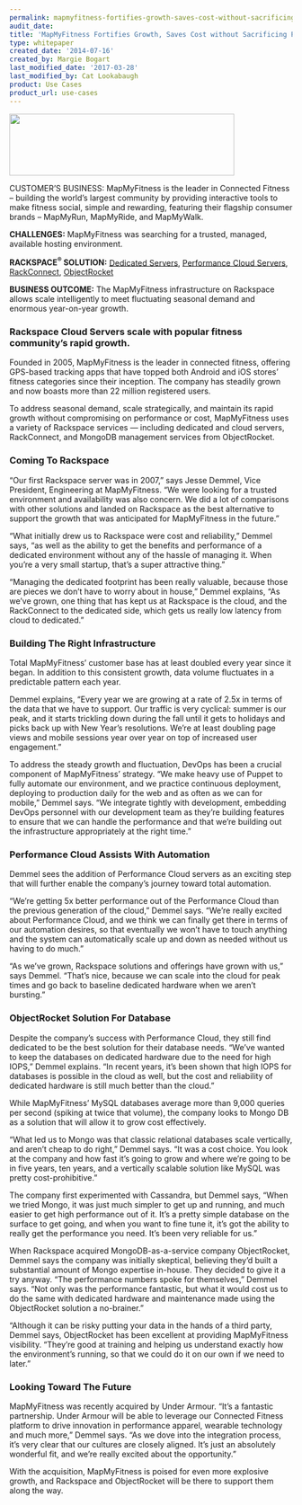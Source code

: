 ```yaml
---
permalink: mapmyfitness-fortifies-growth-saves-cost-without-sacrificing-performance/
audit_date:
title: 'MapMyFitness Fortifies Growth, Saves Cost without Sacrificing Performance'
type: whitepaper
created_date: '2014-07-16'
created_by: Margie Bogart
last_modified_date: '2017-03-28'
last_modified_by: Cat Lookabaugh
product: Use Cases
product_url: use-cases
---
```


<a href="ttp://www.mapmyfitness.com/">
   <img src="{% asset_path use-cases/mapmyfitness-fortifies-growth-saves-cost-without-sacrificing-performance/MapMyFitnesslogo.jp %}" width="400" height="110" />
</a>

CUSTOMER’S BUSINESS: MapMyFitness is the leader in Connected Fitness –
building the world’s largest community by providing interactive tools to
make fitness social, simple and rewarding, featuring their flagship
consumer brands – MapMyRun, MapMyRide, and MapMyWalk.

**CHALLENGES:** MapMyFitness was searching for a trusted, managed,
available hosting environment.

**RACKSPACE<sup>&reg;</sup> SOLUTION:** [Dedicated
Servers](http://www.rackspace.com/managed-hosting/dedicated-servers/),
[Performance Cloud Servers](http://www.rackspace.com/cloud/servers/),
[RackConnect](http://www.rackspace.com/cloud/hybrid/rackconnect/),
[ObjectRocket](http://www.rackspace.com/objectrocket/)

**BUSINESS OUTCOME:** The MapMyFitness infrastructure on Rackspace
allows scale intelligently to meet fluctuating seasonal demand and
enormous year-on-year growth.

### Rackspace Cloud Servers scale with popular fitness community’s rapid growth.

Founded in 2005, MapMyFitness is the leader in connected fitness,
offering GPS-based tracking apps that have topped both Android and iOS
stores’ fitness categories since their inception. The company has
steadily grown and now boasts more than 22 million registered users.

To address seasonal demand, scale strategically, and maintain its rapid
growth without compromising on performance or cost, MapMyFitness uses a
variety of Rackspace services — including dedicated and cloud servers,
RackConnect, and MongoDB management services from ObjectRocket.

### Coming To Rackspace

“Our first Rackspace server was in 2007,” says Jesse Demmel, Vice
President, Engineering at MapMyFitness. “We were looking for a trusted
environment and availability was also concern. We did a lot of
comparisons with other solutions and landed on Rackspace as the best
alternative to support the growth that was anticipated for MapMyFitness
in the future.”

“What initially drew us to Rackspace were cost and reliability,” Demmel
says, “as well as the ability to get the benefits and performance of a
dedicated environment without any of the hassle of managing it. When
you’re a very small startup, that’s a super attractive thing.”

“Managing the dedicated footprint has been really valuable, because
those are pieces we don’t have to worry about in house,” Demmel
explains, “As we’ve grown, one thing that has kept us at Rackspace is
the cloud, and the RackConnect to the dedicated side, which gets us
really low latency from cloud to dedicated.”

### Building The Right Infrastructure

Total MapMyFitness’ customer base has at least doubled every year since
it began. In addition to this consistent growth, data volume fluctuates
in a predictable pattern each year.

Demmel explains, “Every year we are growing at a rate of 2.5x in terms
of the data that we have to support. Our traffic is very cyclical:
summer is our peak, and it starts trickling down during the fall until
it gets to holidays and picks back up with New Year’s resolutions. We’re
at least doubling page views and mobile sessions year over year on top
of increased user engagement.”

To address the steady growth and fluctuation, DevOps has been a crucial
component of MapMyFitness’ strategy. “We make heavy use of Puppet to
fully automate our environment, and we practice continuous deployment,
deploying to production daily for the web and as often as we can for
mobile,” Demmel says. “We integrate tightly with development, embedding
DevOps personnel with our development team as they’re building features
to ensure that we can handle the performance and that we’re building out
the infrastructure appropriately at the right time.”

### Performance Cloud Assists With Automation

Demmel sees the addition of Performance Cloud servers as an exciting
step that will further enable the company’s journey toward total
automation.

“We’re getting 5x better performance out of the Performance Cloud than
the previous generation of the cloud,” Demmel says. “We’re really
excited about Performance Cloud, and we think we can finally get there
in terms of our automation desires, so that eventually we won’t have to
touch anything and the system can automatically scale up and down as
needed without us having to do much.”

“As we’ve grown, Rackspace solutions and offerings have grown with us,”
says Demmel. “That’s nice, because we can scale into the cloud for peak
times and go back to baseline dedicated hardware when we aren’t
bursting.”

### ObjectRocket Solution For Database

Despite the company’s success with Performance Cloud, they still find
dedicated to be the best solution for their database needs. “We’ve
wanted to keep the databases on dedicated hardware due to the need for
high IOPS,” Demmel explains. “In recent years, it’s been shown that high
IOPS for databases is possible in the cloud as well, but the cost and
reliability of dedicated hardware is still much better than the cloud.”

While MapMyFitness’ MySQL databases average more than 9,000 queries per
second (spiking at twice that volume), the company looks to Mongo DB as
a solution that will allow it to grow cost effectively.

“What led us to Mongo was that classic relational databases scale
vertically, and aren’t cheap to do right,” Demmel says. “It was a cost
choice. You look at the company and how fast it’s going to grow and
where we’re going to be in five years, ten years, and a vertically
scalable solution like MySQL was pretty cost-prohibitive.”

The company first experimented with Cassandra, but Demmel says, “When we
tried Mongo, it was just much simpler to get up and running, and much
easier to get high performance out of it. It’s a pretty simple database
on the surface to get going, and when you want to fine tune it, it’s got
the ability to really get the performance you need. It’s been very
reliable for us.”

When Rackspace acquired MongoDB-as-a-service company ObjectRocket,
Demmel says the company was initially skeptical, believing they’d built
a substantial amount of Mongo expertise in-house. They decided to give
it a try anyway. “The performance numbers spoke for themselves,” Demmel
says. “Not only was the performance fantastic, but what it would cost us
to do the same with dedicated hardware and maintenance made using the
ObjectRocket solution a no-brainer.”

“Although it can be risky putting your data in the hands of a third
party, Demmel says, ObjectRocket has been excellent at providing
MapMyFitness visibility. “They’re good at training and helping us
understand exactly how the environment’s running, so that we could do it
on our own if we need to later.”

### Looking Toward The Future

MapMyFitness was recently acquired by Under Armour. “It’s a fantastic
partnership. Under Armour will be able to leverage our Connected Fitness
platform to drive innovation in performance apparel, wearable technology
and much more,” Demmel says. “As we dove into the integration process,
it’s very clear that our cultures are closely aligned. It’s just an
absolutely wonderful fit, and we’re really excited about the
opportunity.”

With the acquisition, MapMyFitness is poised for even more explosive
growth, and Rackspace and ObjectRocket will be there to support them
along the way.
